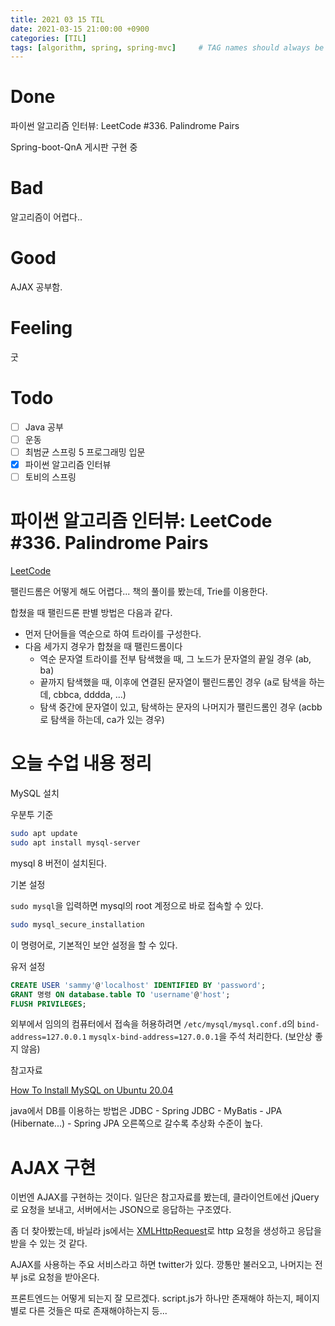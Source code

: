 ```yaml
---
title: 2021 03 15 TIL
date: 2021-03-15 21:00:00 +0900
categories: [TIL]
tags: [algorithm, spring, spring-mvc]     # TAG names should always be lowercase
---
```


# Done

파이썬 알고리즘 인터뷰: LeetCode #336. Palindrome Pairs

Spring-boot-QnA 게시판 구현 중

# Bad

알고리즘이 어렵다..

# Good

AJAX 공부함.

# Feeling

굿

# Todo

- [ ] Java 공부
- [ ] 운동
- [ ] 최범균 스프링 5 프로그래밍 입문
- [x] 파이썬 알고리즘 인터뷰
- [ ] 토비의 스프링

# 파이썬 알고리즘 인터뷰: LeetCode #336. Palindrome Pairs

[LeetCode](https://leetcode.com/problems/palindrome-pairs/)

팰린드롬은 어떻게 해도 어렵다... 책의 풀이를 봤는데, Trie를 이용한다.

합쳤을 때 팰린드론 판별 방법은 다음과 같다.

- 먼저 단어들을 역순으로 하여 트라이를 구성한다.
- 다음 세가지 경우가 합쳤을 때 팰린드롬이다
  - 역순 문자열 트라이를 전부 탐색했을 때, 그 노드가 문자열의 끝일 경우 (ab, ba)
  - 끝까지 탐색했을 때, 이후에 연결된 문자열이 팰린드롬인 경우 (a로 탐색을 하는데, cbbca,  dddda, ...)
  - 탐색 중간에 문자열이 있고, 탐색하는 문자의 나머지가 팰린드롬인 경우 (acbb로 탐색을 하는데, ca가 있는 경우)

# 오늘 수업 내용 정리

MySQL 설치

우분투 기준

```bash
sudo apt update
sudo apt install mysql-server
```

mysql 8 버전이 설치된다.

기본 설정

`sudo mysql`을 입력하면 mysql의 root 계정으로 바로 접속할 수 있다.

```bash
sudo mysql_secure_installation
```
이 명령어로, 기본적인 보안 설정을 할 수 있다.

유저 설정

```sql
CREATE USER 'sammy'@'localhost' IDENTIFIED BY 'password';
GRANT 명령 ON database.table TO 'username'@'host';
FLUSH PRIVILEGES;
```

외부에서 임의의 컴퓨터에서 접속을 허용하려면 `/etc/mysql/mysql.conf.d`의 `bind-address=127.0.0.1` `mysqlx-bind-address=127.0.0.1`을 주석 처리한다. (보안상 좋지 않음)

참고자료

[How To Install MySQL on Ubuntu 20.04](https://www.digitalocean.com/community/tutorials/how-to-install-mysql-on-ubuntu-20-04)

java에서 DB를 이용하는 방법은 JDBC - Spring JDBC - MyBatis - JPA (Hibernate...) - Spring JPA 오른쪽으로 갈수록 추상화 수준이 높다.


# AJAX 구현

이번엔 AJAX를 구현하는 것이다. 일단은 참고자료를 봤는데, 클라이언트에선 jQuery로 요청을 보내고, 서버에서는 JSON으로 응답하는 구조였다.

좀 더 찾아봤는데, 바닐라 js에서는 [XMLHttpRequest](https://developer.mozilla.org/ko/docs/Web/API/XMLHttpRequest)로 http 요청을 생성하고 응답을 받을 수 있는 것 같다.

AJAX를 사용하는 주요 서비스라고 하면 twitter가 있다. 깡통만 불러오고, 나머지는 전부 js로 요청을 받아온다.

프론트엔드는 어떻게 되는지 잘 모르겠다. script.js가 하나만 존재해야 하는지, 페이지별로 다른 것들은 따로 존재해야하는지 등...
